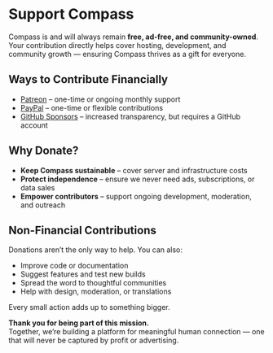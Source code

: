 # Support Compass

Compass is and will always remain **free, ad-free, and community-owned**.  
Your contribution directly helps cover hosting, development, and community growth — ensuring Compass thrives as a gift for everyone.


## Ways to Contribute Financially

- [Patreon](https://patreon.com/CompassMeet) – one-time or ongoing monthly support
- [PayPal](https://www.paypal.com/paypalme/CompassConnections) – one-time or flexible contributions
- [GitHub Sponsors](https://github.com/sponsors/CompassConnections) – increased transparency, but requires a GitHub account


## Why Donate?

- **Keep Compass sustainable** – cover server and infrastructure costs
- **Protect independence** – ensure we never need ads, subscriptions, or data sales
- **Empower contributors** – support ongoing development, moderation, and outreach


## Non-Financial Contributions

Donations aren’t the only way to help. You can also:
- Improve code or documentation
- Suggest features and test new builds
- Spread the word to thoughtful communities
- Help with design, moderation, or translations

Every small action adds up to something bigger.


**Thank you for being part of this mission.**  
Together, we’re building a platform for meaningful human connection — one that will never be captured by profit or advertising.
